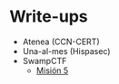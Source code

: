 # Write-ups

- Atenea (CCN-CERT)
- Una-al-mes (Hispasec)
- SwampCTF
  - [Misión 5](una-al-mes/mision5.md)
